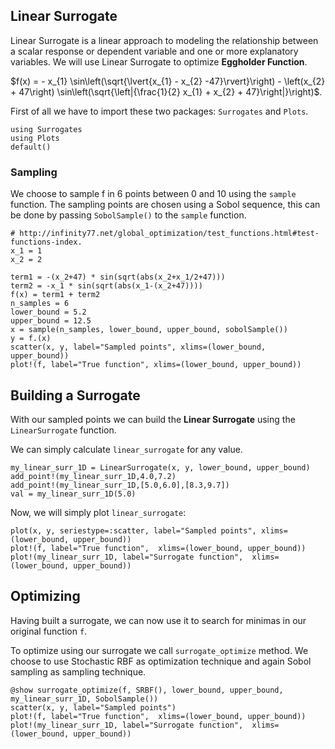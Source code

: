 ## Linear Surrogate
Linear Surrogate is a linear approach to modeling the relationship between a scalar response or dependent variable and one or more explanatory variables. We will use Linear Surrogate to optimize **Eggholder Function**.

$f(x) = - x_{1} \sin\left(\sqrt{\lvert{x_{1} - x_{2} -47}\rvert}\right) - \left(x_{2} + 47\right) \sin\left(\sqrt{\left|{\frac{1}{2} x_{1} + x_{2} + 47}\right|}\right)$.

First of all we have to import these two packages: `Surrogates` and `Plots`.

```@example linear_surrogate1D
using Surrogates
using Plots
default()
```

### Sampling

We choose to sample f in 6 points between 0 and 10 using the `sample` function. The sampling points are chosen using a Sobol sequence, this can be done by passing `SobolSample()` to the `sample` function.

```@example linear_surrogate1D
# http://infinity77.net/global_optimization/test_functions.html#test-functions-index.
x_1 = 1
x_2 = 2

term1 = -(x_2+47) * sin(sqrt(abs(x_2+x_1/2+47)))
term2 = -x_1 * sin(sqrt(abs(x_1-(x_2+47))))
f(x) = term1 + term2
n_samples = 6
lower_bound = 5.2
upper_bound = 12.5
x = sample(n_samples, lower_bound, upper_bound, sobolSample())
y = f.(x)
scatter(x, y, label="Sampled points", xlims=(lower_bound, upper_bound))
plot!(f, label="True function", xlims=(lower_bound, upper_bound))
```

## Building a Surrogate

With our sampled points we can build the **Linear Surrogate** using the `LinearSurrogate` function.

We can simply calculate `linear_surrogate` for any value.

```@example linear_surrogate1D
my_linear_surr_1D = LinearSurrogate(x, y, lower_bound, upper_bound)
add_point!(my_linear_surr_1D,4.0,7.2)
add_point!(my_linear_surr_1D,[5.0,6.0],[8.3,9.7])
val = my_linear_surr_1D(5.0)
```

Now, we will simply plot `linear_surrogate`:

```@example linear_surrogate1D
plot(x, y, seriestype=:scatter, label="Sampled points", xlims=(lower_bound, upper_bound))
plot!(f, label="True function",  xlims=(lower_bound, upper_bound))
plot!(my_linear_surr_1D, label="Surrogate function",  xlims=(lower_bound, upper_bound))
```

## Optimizing

Having built a surrogate, we can now use it to search for minimas in our original function `f`.

To optimize using our surrogate we call `surrogate_optimize` method. We choose to use Stochastic RBF as optimization technique and again Sobol sampling as sampling technique.

```@example linear_surrogate1D
@show surrogate_optimize(f, SRBF(), lower_bound, upper_bound, my_linear_surr_1D, SobolSample())
scatter(x, y, label="Sampled points")
plot!(f, label="True function",  xlims=(lower_bound, upper_bound))
plot!(my_linear_surr_1D, label="Surrogate function",  xlims=(lower_bound, upper_bound))
```
